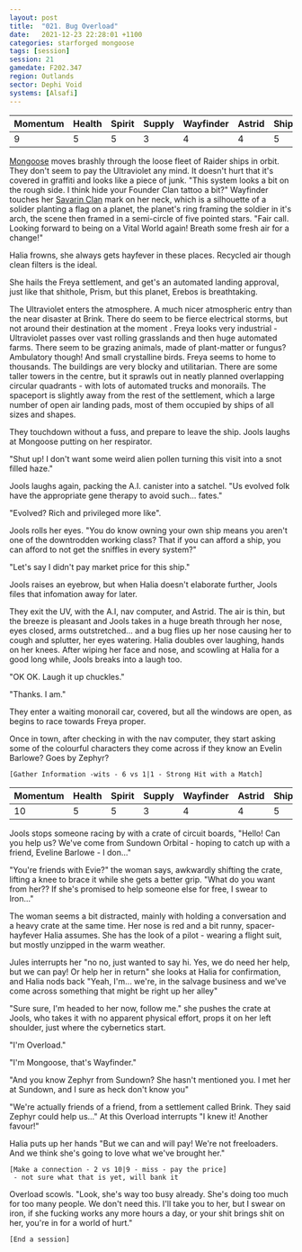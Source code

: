 ```yaml
---
layout: post
title:  "021. Bug Overload"
date:   2021-12-23 22:28:01 +1100
categories: starforged mongoose
tags: [session]
session: 21
gamedate: F202.347
region: Outlands
sector: Dephi Void
systems: [Alsafi]
---
```


| Momentum | Health | Spirit | Supply | Wayfinder | Astrid | Ship |
|---------|--------|--------|--------|-----------|--------|-----|
| 9 | 5 | 5 | 3 | 4 | 4 | 5 |

[Mongoose](/mongoose) moves brashly through the loose fleet of Raider ships in orbit. They don't seem to pay the Ultraviolet any mind. It doesn't hurt that it's covered in graffiti and looks like a piece of junk. "This system looks a bit on the rough side. I think hide your Founder Clan tattoo a bit?"
Wayfinder touches her [Savarin Clan](/factions/savarin_clan) mark on her neck, which is a silhouette of a solider planting a flag on a planet, the planet's ring framing the soldier in it's arch, the scene then framed in a semi-circle of five pointed stars. "Fair call. Looking forward to being on a Vital World again! Breath some fresh air for a change!"

Halia frowns, she always gets hayfever in these places. Recycled air though clean filters is the ideal.

She hails the Freya settlement, and get's an automated landing approval, just like that shithole, Prism, but this planet, Erebos is breathtaking.

The Ultraviolet enters the atmosphere. A much nicer atmospheric entry than the near disaster at Brink. There do seem to be fierce electrical storms, but not around their destination at the moment . Freya looks very industrial - Ultraviolet passes over vast rolling grasslands and then huge automated farms. There seem to be grazing animals, made of plant-matter or fungus? Ambulatory though! And small crystalline birds. Freya seems to home to thousands. The buildings are very blocky and utilitarian. There are some taller towers in the centre, but it sprawls out in neatly planned overlapping circular quadrants - with lots of automated trucks and monorails. The spaceport is slightly away from the rest of the settlement, which a large number of open air landing pads, most of them occupied by ships of all sizes and shapes. 

They touchdown without a fuss, and prepare to leave the ship. Jools laughs at Mongoose putting on her respirator.

"Shut up! I don't want some weird alien pollen turning this visit into a snot filled haze."

Jools laughs again, packing the A.I. canister into a satchel. "Us evolved folk have the appropriate gene therapy to avoid such... fates."

"Evolved? Rich and privileged more like". 

Jools rolls her eyes. "You do know owning your own ship means you aren't one of the downtrodden working class? That if you can afford a ship, you can afford to not get the sniffles in every system?"

"Let's say I didn't pay market price for this ship."

Jools raises an eyebrow, but when Halia doesn't elaborate further, Jools files that infomation away for later.

They exit the UV, with the A.I, nav computer, and Astrid. The air is thin, but the breeze is pleasant and Jools takes in a huge breath through her nose, eyes closed, arms outstretched... and a bug flies up her nose causing her to cough and splutter, her eyes watering. Halia doubles over laughing, hands on her knees. After wiping her face and nose, and scowling at Halia for a good long while, Jools breaks into a laugh too.

"OK OK. Laugh it up chuckles."

"Thanks. I am."

They enter a waiting monorail car, covered, but all the windows are open, as begins to race towards Freya proper.

Once in town, after checking in with the nav computer, they start asking some of the colourful characters they come across if they know an Evelin Barlowe? Goes by Zephyr?

`[Gather Information -wits - 6 vs 1|1 - Strong Hit with a Match]`

Momentum | Health | Spirit | Supply | Wayfinder | Astrid | Ship
---------|--------|--------|--------|-----------|--------|-----
10 | 5 | 5 | 3 | 4 | 4 | 5

Jools stops someone racing by with a crate of circuit boards, "Hello! Can you help us? We've come from Sundown Orbital - hoping to catch up with a friend, Eveline Barlowe - I don..."

"You're friends with Evie?" the woman says, awkwardly shifting the crate, lifting a knee to brace it while she gets a better grip. "What do you want from her?? If she's promised to help someone else for free,  I swear to Iron..."

The woman seems a bit distracted, mainly with holding a conversation and a heavy crate at the same time. Her nose is red and a bit runny, spacer-hayfever Halia assumes. She has the look of a pilot - wearing a flight suit, but mostly unzipped in the warm weather.

Jules interrupts her "no no, just wanted to say hi. Yes, we do need her help, but we can pay! Or help her in return" she looks at Halia for confirmation, and Halia nods back "Yeah, I'm... we're,  in the salvage business and we've come across something that might be right up her alley"

"Sure sure, I'm headed to her now, follow me." she pushes the crate at Jools, who takes it with no apparent physical effort, props it on her left shoulder, just where the cybernetics start.

"I'm Overload."

"I'm Mongoose, that's Wayfinder."

"And you know Zephyr from Sundown? She hasn't mentioned you. I met her at Sundown, and I sure as heck don't know you"

"We're actually friends of a friend, from a settlement called Brink. They said Zephyr could help us..." At this Overload interrupts "I knew it! Another favour!"

Halia puts up her hands "But we can and will pay! We're not freeloaders. And we think she's going to love what we've brought her."

```
[Make a connection - 2 vs 10|9 - miss - pay the price]  
 - not sure what that is yet, will bank it
```

Overload scowls. "Look, she's way too busy already. She's doing too much for too many people. We don't need this. I'll take you to her, but I swear on iron, if she fucking works any more hours a day, or your shit brings shit on her, you're in for a world of hurt."

`[End a session]`


